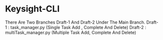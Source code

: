 # Keysight-CLI
There Are Two Branches Draft-1 And Draft-2 Under The Main Branch.
Draft-1 : task_manager.py (Single Task Add , Complete And Delete)
Draft-2 : multiTask_manager.py (Multiple Task Add, Complete And Delete)
